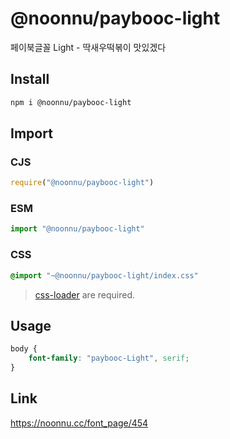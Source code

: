 # @noonnu/paybooc-light
페이북글꼴 Light - 딱새우떡볶이 맛있겠다

## Install
```sh
npm i @noonnu/paybooc-light
```
## Import
### CJS
```js
require("@noonnu/paybooc-light")
```
### ESM
```js
import "@noonnu/paybooc-light"
```
### CSS 
```css
@import "~@noonnu/paybooc-light/index.css"
```
> [css-loader](https://github.com/webpack-contrib/css-loader) are required.

## Usage
```css
body {
    font-family: "paybooc-Light", serif;
}
```

## Link
https://noonnu.cc/font_page/454